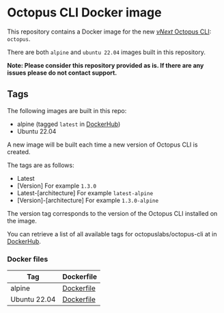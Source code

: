 # Octopus CLI Docker image

This repository contains a Docker image for the new [_vNext_ Octopus CLI](https://github.com/OctopusDeploy/cli): `octopus`.

There are both `alpine` and `ubuntu 22.04` images built in this repository.

**Note: Please consider this repository provided as is.  If there are any issues please do not contact support.**

## Tags


The following images are built in this repo:

- alpine (tagged `latest` in [DockerHub](https://hub.docker.com/r/octopuslabs/octopus-cli/tags?page=1&name=latest))
- Ubuntu 22.04 

A new image will be built each time a new version of Octopus CLI is created.  

The tags are as follows:
- Latest
- [Version] For example `1.3.0`
- Latest-[architecture] For example `latest-alpine`
- [Version]-[architecture] For example `1.3.0-alpine`

The version tag corresponds to the version of the Octopus CLI installed on the image. 

You can retrieve a list of all available tags for octopuslabs/octopus-cli at in [DockerHub](https://hub.docker.com/v2/repositories/octopuslabs/octopus-cli/tags).

### Docker files

Tag | Dockerfile
---------| ---------------
alpine | [Dockerfile](https://github.com/OctopusDeployLabs/octopus-cli-docker/blob/main/alpine/dockerfile)
Ubuntu 22.04 | [Dockerfile](https://github.com/OctopusDeployLabs/octopus-cli-docker/blob/main/ubuntu-2204/dockerfile)
